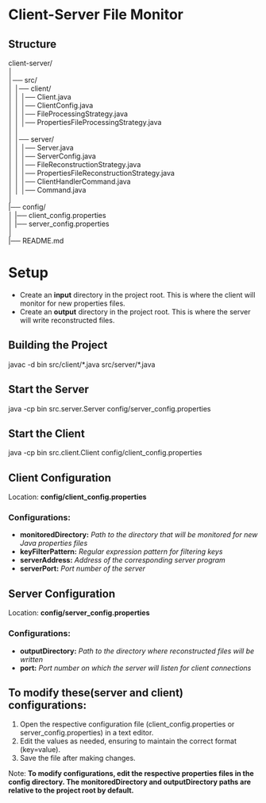 # Client-Server File Monitor

## Structure

client-server/  
│  
│── src/  
│ │── client/  
│ │ │── Client.java  
│ │ │── ClientConfig.java  
│ │ │── FileProcessingStrategy.java  
│ │ │── PropertiesFileProcessingStrategy.java  
│ │  
│ │── server/  
│ │ │── Server.java  
│ │ │── ServerConfig.java  
│ │ │── FileReconstructionStrategy.java  
│ │ │── PropertiesFileReconstructionStrategy.java  
│ │ │── ClientHandlerCommand.java  
│ │ │── Command.java  
│  
|── config/  
│ |── client_config.properties  
│ |── server_config.properties  
│  
|── README.md

# Setup
- Create an **input** directory in the project root. This is where the client will monitor for new properties files.
- Create an **output** directory in the project root. This is where the server will write reconstructed files.

## Building the Project

javac -d bin src/client/\*.java src/server/\*.java

## Start the Server

java -cp bin src.server.Server config/server_config.properties

## Start the Client

java -cp bin src.client.Client config/client_config.properties

## Client Configuration

Location: **config/client_config.properties**

### Configurations:

- **monitoredDirectory:** _Path to the directory that will be monitored for new Java properties files_
- **keyFilterPattern:** _Regular expression pattern for filtering keys_
- **serverAddress:** _Address of the corresponding server program_
- **serverPort:** _Port number of the server_

## Server Configuration

Location: **config/server_config.properties**

### Configurations:

- **outputDirectory:** _Path to the directory where reconstructed files will be written_
- **port:** _Port number on which the server will listen for client connections_

## To modify these(server and client) configurations:

1. Open the respective configuration file (client_config.properties or server_config.properties) in a text editor.
2. Edit the values as needed, ensuring to maintain the correct format (key=value).
3. Save the file after making changes.

Note: **To modify configurations, edit the respective properties files in the config directory. The monitoredDirectory and outputDirectory paths are relative to the project root by default.**
